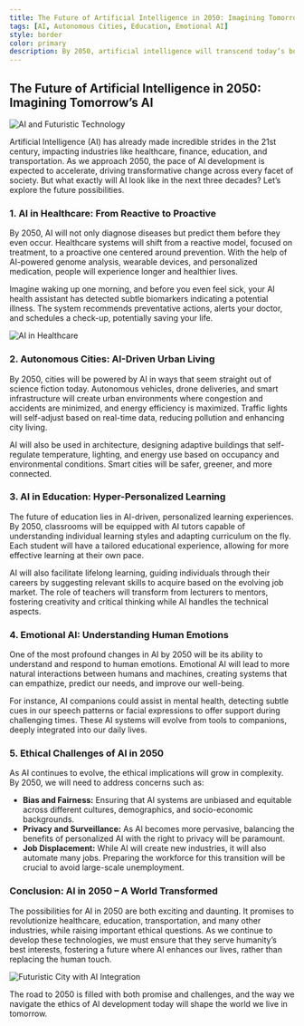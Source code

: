 ```yaml
---
title: The Future of Artificial Intelligence in 2050: Imagining Tomorrow’s AI
tags: [AI, Autonomous Cities, Education, Emotional AI]
style: border
color: primary
description: By 2050, artificial intelligence will transcend today’s boundaries, transforming industries, societies, and the human experience in ways we are only beginning to imagine. What will be the key areas of evolution and the ethical challenges we will face ?
---
```


## The Future of Artificial Intelligence in 2050: Imagining Tomorrow’s AI

![AI and Futuristic Technology](https://github.com/user-attachments/assets/a8e95b5b-d3c7-4ff2-a3c6-0e0da05beaba)

Artificial Intelligence (AI) has already made incredible strides in the 21st century, impacting industries like healthcare, finance, education, and transportation. As we approach 2050, the pace of AI development is expected to accelerate, driving transformative change across every facet of society. But what exactly will AI look like in the next three decades? Let’s explore the future possibilities.

### 1. AI in Healthcare: From Reactive to Proactive
By 2050, AI will not only diagnose diseases but predict them before they even occur. Healthcare systems will shift from a reactive model, focused on treatment, to a proactive one centered around prevention. With the help of AI-powered genome analysis, wearable devices, and personalized medication, people will experience longer and healthier lives.

Imagine waking up one morning, and before you even feel sick, your AI health assistant has detected subtle biomarkers indicating a potential illness. The system recommends preventative actions, alerts your doctor, and schedules a check-up, potentially saving your life.

![AI in Healthcare](https://github.com/user-attachments/assets/25ccbed9-a9fe-4b77-ae9f-89a561ba7f90)

### 2. Autonomous Cities: AI-Driven Urban Living
By 2050, cities will be powered by AI in ways that seem straight out of science fiction today. Autonomous vehicles, drone deliveries, and smart infrastructure will create urban environments where congestion and accidents are minimized, and energy efficiency is maximized. Traffic lights will self-adjust based on real-time data, reducing pollution and enhancing city living.

AI will also be used in architecture, designing adaptive buildings that self-regulate temperature, lighting, and energy use based on occupancy and environmental conditions. Smart cities will be safer, greener, and more connected.

### 3. AI in Education: Hyper-Personalized Learning
The future of education lies in AI-driven, personalized learning experiences. By 2050, classrooms will be equipped with AI tutors capable of understanding individual learning styles and adapting curriculum on the fly. Each student will have a tailored educational experience, allowing for more effective learning at their own pace.

AI will also facilitate lifelong learning, guiding individuals through their careers by suggesting relevant skills to acquire based on the evolving job market. The role of teachers will transform from lecturers to mentors, fostering creativity and critical thinking while AI handles the technical aspects.

### 4. Emotional AI: Understanding Human Emotions
One of the most profound changes in AI by 2050 will be its ability to understand and respond to human emotions. Emotional AI will lead to more natural interactions between humans and machines, creating systems that can empathize, predict our needs, and improve our well-being.

For instance, AI companions could assist in mental health, detecting subtle cues in our speech patterns or facial expressions to offer support during challenging times. These AI systems will evolve from tools to companions, deeply integrated into our daily lives.

### 5. Ethical Challenges of AI in 2050
As AI continues to evolve, the ethical implications will grow in complexity. By 2050, we will need to address concerns such as:

- **Bias and Fairness:** Ensuring that AI systems are unbiased and equitable across different cultures, demographics, and socio-economic backgrounds.
- **Privacy and Surveillance:** As AI becomes more pervasive, balancing the benefits of personalized AI with the right to privacy will be paramount.
- **Job Displacement:** While AI will create new industries, it will also automate many jobs. Preparing the workforce for this transition will be crucial to avoid large-scale unemployment.

### Conclusion: AI in 2050 – A World Transformed
The possibilities for AI in 2050 are both exciting and daunting. It promises to revolutionize healthcare, education, transportation, and many other industries, while raising important ethical questions. As we continue to develop these technologies, we must ensure that they serve humanity’s best interests, fostering a future where AI enhances our lives, rather than replacing the human touch.

![Futuristic City with AI Integration](https://github.com/user-attachments/assets/fc5fc6c7-0406-4863-b6a8-c5e726b60df3)

The road to 2050 is filled with both promise and challenges, and the way we navigate the ethics of AI development today will shape the world we live in tomorrow.